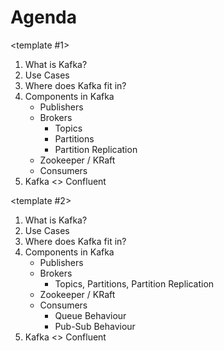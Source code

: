 # Agenda

<v-switch>
<template #0>

1. What is Kafka?
2. Use Cases
3. Where does Kafka fit in?
4. Components in Kafka 
5. Kafka <> Confluent
</template> 

<template #1>

1. What is Kafka?
2. Use Cases
3. Where does Kafka fit in?
4. Components in Kafka
    - Publishers 
    - Brokers
        - Topics
        - Partitions
        - Partition Replication
    - Zookeeper / KRaft
    - Consumers
5. Kafka <> Confluent
</template>

<template #2>

1. What is Kafka?
2. Use Cases
3. Where does Kafka fit in?
4. Components in Kafka 
    - Publishers
    - Brokers
        - Topics, Partitions, Partition Replication
    - Zookeeper / KRaft
    - Consumers
        - Queue Behaviour
        - Pub-Sub Behaviour
5. Kafka <> Confluent

</template>
</v-switch>
